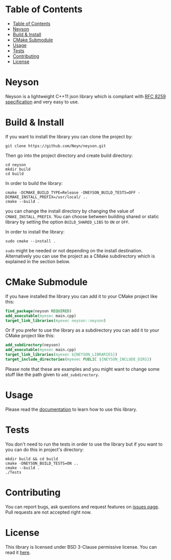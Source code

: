 # Table of Contents
- [Table of Contents](#table-of-contents)
- [Neyson](#neyson)
- [Build & Install](#build--install)
- [CMake Submodule](#cmake-submodule)
- [Usage](#usage)
- [Tests](#tests)
- [Contributing](#contributing)
- [License](#license)

# Neyson
Neyson is a lightweight C++11 json library which is compliant with [RFC 8259 specification](https://tools.ietf.org/html/rfc8259) and very easy to use.

# Build & Install
If you want to install the library you can clone the project by:

``` shell
git clone https://github.com/Neyn/neyson.git
```

Then go into the project directory and create build directory:

``` shell
cd neyson
mkdir build
cd build
```

In order to build the library:

``` shell
cmake -DCMAKE_BUILD_TYPE=Release -DNEYSON_BUILD_TESTS=OFF -DCMAKE_INSTALL_PREFIX=/usr/local/ ..
cmake --build .
```

you can change the install directory by changing the value of ```CMAKE_INSTALL_PREFIX```. You can choose between building shared or static library by setting the option ```BUILD_SHARED_LIBS``` to ```ON``` or ```OFF```.

In order to install the library:

``` shell
sudo cmake --install .
```

```sudo``` might be needed or not depending on the install destination. Alternatively you can use the project as a CMake subdirectory which is explained in the section below.

# CMake Submodule
If you have installed the library you can add it to your CMake project like this:

``` cmake
find_package(neyson REQUIRED)
add_executable(myexec main.cpp)
target_link_libraries(myexec neyson::neyson)
```

Or if you prefer to use the library as a subdirectory you can add it to your CMake project like this:

``` cmake
add_subdirectory(neyson)
add_executable(myexec main.cpp)
target_link_libraries(myexec ${NEYSON_LIBRARIES})
target_include_directories(myexec PUBLIC ${NEYSON_INCLUDE_DIRS})
```

Please note that these are examples and you might want to change some stuff like the path given to ```add_subdirectory```.

# Usage
Please read the [documentation](USAGE.md) to learn how to use this library.

# Tests
You don't need to run the tests in order to use the library but if you want to you can do this in project's directory:

``` shell
mkdir build && cd build
cmake -DNEYSON_BUILD_TESTS=ON ..
cmake --build .
./Tests
```

# Contributing
You can report bugs, ask questions and request features on [issues page](../../issues). Pull requests are not accepted right now.

# License
This library is licensed under BSD 3-Clause permissive license. You can read it [here](LICENSE).
